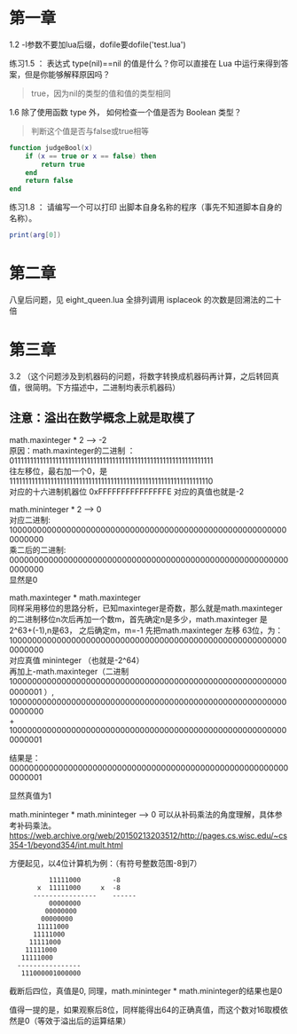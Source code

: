 # 第一章

1.2 -l参数不要加lua后缀，dofile要dofile('test.lua')

练习1.5 ： 表达式 type(nil)==nil 的值是什么？你可以直接在 Lua 中运行来得到答案，但是你能够解释原因吗？
> true，因为nil的类型的值和值的类型相同  

1.6 除了使用函数 type 外， 如何检查一个值是否为 Boolean 类型？
> 判断这个值是否与false或true相等
```lua
function judgeBool(x)
    if (x == true or x == false) then
        return true
    end
    return false
end
```
练习1.8 ： 请编写一个可以打印 出脚本自身名称的程序（事先不知道脚本自身的名称）。
```LUA
print(arg[0])
```
# 第二章
八皇后问题，见 eight_queen.lua
全排列调用 isplaceok 的次数是回溯法的二十倍

# 第三章
3.2 （这个问题涉及到机器码的问题，将数字转换成机器码再计算，之后转回真值，很简明。下方描述中，二进制均表示机器码）  
## 注意：溢出在数学概念上就是取模了

math.maxinteger * 2    --> -2  
原因：math.maxinteger的二进制 ：  
0111111111111111111111111111111111111111111111111111111111111111  
往左移位，最右加一个0，是  
1111111111111111111111111111111111111111111111111111111111111110  
对应的十六进制机器位 0xFFFFFFFFFFFFFFFE 对应的真值也就是-2

math.mininteger * 2   --> 0  
对应二进制:  
1000000000000000000000000000000000000000000000000000000000000000  
乘二后的二进制:
0000000000000000000000000000000000000000000000000000000000000000  
显然是0

math.maxinteger * math.maxinteger  
同样采用移位的思路分析，已知maxinteger是奇数，那么就是math.maxinteger的二进制移位n次后再加一个数m，首先确定n是多少，math.maxinteger 是2^63+(-1),n是63， 之后确定m，m=-1
先把math.maxinteger 左移 63位，为：
1000000000000000000000000000000000000000000000000000000000000000  
对应真值 mininteger  （也就是-2^64）  
再加上-math.maxinteger（二进制
1000000000000000000000000000000000000000000000000000000000000001
）,  
1000000000000000000000000000000000000000000000000000000000000000  
+  
1000000000000000000000000000000000000000000000000000000000000001  

结果是：
0000000000000000000000000000000000000000000000000000000000000001  

显然真值为1

math.mininteger * math.mininteger --> 0
可以从补码乘法的角度理解，具体参考补码乘法。  
https://web.archive.org/web/20150213203512/http://pages.cs.wisc.edu/~cs354-1/beyond354/int.mult.html

方便起见，以4位计算机为例：（有符号整数范围-8到7）


              11111000        -8
    	   x  11111000     x  -8
          ----------------    ------
    	      00000000         
    	     00000000
    	    00000000
           11111000
          11111000
         11111000
        11111000
       11111000
      ----------------
       111000001000000
截断后四位，真值是0, 同理，math.mininteger * math.mininteger的结果也是0

值得一提的是，如果观察后8位，同样能得出64的正确真值，而这个数对16取模依然是0（等效于溢出后的运算结果）

